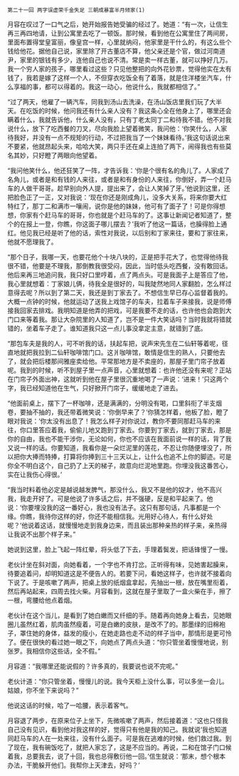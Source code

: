     第二十一回 两字误虚荣千金失足 三朝成暴富半月倾家(1) 

   月容在叹过了一口气之后，她开始报告她受骗的经过了。她道：“有一次，让信生再三再四地请，让到公寓里去吃了一顿饭。那时候，看到他在公寓里住了两间房，里面布置得堂皇富丽，像皇宫一样，心里就纳闷，他家里是干什么的，有这么些个钱给他花。据他自己说，家里除了开古董店不算，他父亲还是个官，做过河南道尹，家里的银钱有多少，连他自己也说不清。常是卖一样古董，就可以挣好几万。我一个穷人家的孩子，哪里看过这些？只见他整把的向外花钞票，觉得他实在太有钱了，我若是嫁了这样一个人，不但穿衣吃饭全有了着落，就是住洋楼坐汽车，什么享福的事，都可以得着的。我这一动心，他说什么，我就都相信了。”

   “过了两天，他雇了一辆汽车，同我到汤山去洗澡，在汤山饭店里我们玩了大半天。在吃饭的时候，他问我还有什么亲人没有？我这条心全在他身上了，哪里还会瞒着什么，我就告诉他，什么亲人没有，只有丁老太同丁二和待我不错。他不对我说什么，放下了吃西餐的刀叉，尽向我脸上望着微笑，我问他：‘你笑什么，人家待我好，并没有一点不规矩的行动，不过把我当了一个妹妹看待。’我这句话说出来不要紧，他就昂起头来，哈哈大笑，两只手还在桌上连拍了两下，闹得我也有些莫名其妙，只好瞪了两眼向他望着。

   “我问他笑什么，他还狂笑了一阵，才告诉我：‘你是个很有名的角儿了。人家成了名角儿，或者是和有钱的人来往，或者是和有身份的人来往，你倒好，弄一个赶马车的人做干哥哥。趁早别向外人提，提出来了，会让人笑掉了牙。’他说到这里，还把脸色正了一正，又对我说：‘现在你还是刚成角儿，没多大关系，将来你要大红特红了，那丁二和满市一嚷闹，说你是他的妹妹，他可有了面子了！可是你得想想，你家有个赶马车的哥哥，你也就是个赶马车的了。这事让新闻记者知道了，整个的在报上一登，你瞧，你这面子哪儿摆去？’我听了他这一篇话，也臊得脸上通红。他见我已经是听了他的话，索性对我说，以后别和丁家来往，要和丁家往来，他就不愿理我了。

   “那个日子，我哪一天，也要花他个十块八块的，正是把手花大了，也觉得他待我很不错，他要是不理我，那倒教我很受闷，因此，当时低头吃西餐，没有敢回话。他后来再三地追问我，我只好口里哼着，点了两点头。可是我面子上是答应了他，我心里就想着：丁家娘儿俩，待我全是很好的，叫我陡然地同人家翻脸，怎么样过意得去呢？所以到了第二天，我还是到丁家去了。不想信生早已存心监督着我的。大概一点钟的时候，他就运动了送我上戏馆子的车夫，拉着车子来接我，说是师傅接我回家去排戏。我明知道是他弄的把戏，可是我要不走的话，也许他也会跑到大门口来等着我。那让大杂院里的人知道了，岂不是一件大笑话吗？当时我就将错就错的，坐着车子走了。谁知道我只这一点儿事没拿定主意，就错到了底。

   “那包车夫是我的人，可不听我的话，扶起车把，说声宋先生在二仙轩等着呢，径直地就把我拉到二仙轩咖啡馆门口。这爿咖啡馆，敢情是信生的熟人，只要他去了，就会把后楼那间雅座卖给他。平常那地方是不卖座的，那屋子里门帘子放着呢。我到的时候，听不到屋子里一点声音，心里就想着：也许他还没有来呢？正站在门帘子外面出神，这就听到他在屋子里很沉重地喝了一声说：‘进来！’只这两个字，我已经知道他在生气，只好掀开门帘子，缓缓地走了进去。

   “他面前桌上，摆下了一杯咖啡，还是满满的，分明没有喝，口里斜衔了半支烟卷，要抽不抽的，我还带着微笑说：‘你倒早来了？’你猜怎样着，他板了脸，瞪了眼对我说：‘你太没有出息了！我怎么样子对你说过，教你不要同那赶马车的来往，你口里答应着我，偷偷儿地又跑到丁家去。你要到丁家去，就到丁家去，那是你的自由，我也不能干涉你，无论如何，你也不应该在我面前说一样的话，背了我又说一样的话。你要知道，我看你是一朵烂泥里的莲花，不忍让你随便埋没了，所以把你大捧而特捧，打算将你捧到三十三天以上，让什么也追不上你的脚迹。可是你全不明白这个，自己扔了上天的梯子，故意向烂泥地里跑。你埋没我这番苦心，实在让我伤心得很。’

   “我当时料着他必定是越说越发脾气，那没什么，我又不是他的奴才，他不高兴我，我走开好了。可是他说了许多话之后，并不强硬，反是和平起来了。他说：‘你要埋没我的这一番好心，我也没有法子。这只有那句话，凡事都是一个缘。你瞧，我待你这样的好，你还不能相信我。光用好心待人，有什么好处呢？’他说着这话，就慢慢地走到我身边来，而且装出那种亲热的样子来，亲热得让我说不出那个样子来。”

   她说到这里，脸上飞起一阵红晕，将头低了下去，手理着鬓发，把话锋慢了一慢。

   老伙计坐在斜对面，向她看着，一个字也不肯打岔。正听得有味，见她害起臊来，待要追着问，却明知道这是不便告人的。若要下问，看她这样子，也许就不接着向下说了。于是咳嗽了两声，把桌上放的纸烟盒拿起，先抽出一根，放在嘴里衔着，然后再站起来，四周去找火柴。月容看到，这就在屋子里取了一盒火柴在手，擦了一根，弯腰给他点着烟。

   老伙计在这个当儿，是看到了她白嫩而又纤细的手。随着再向她身上看去，见她眼圈儿虽然红着，肌肉虽然瘦着，可是白嫩的皮肤，是改不了的。那墨绿的旧棉袍子，罩住她的身体，益发的瘦小，在她走路也走不动的样子当中，那情形是更可怜了。便在很快的看过她一眼之下，向她点了两点头道：“你只管坐着慢慢地说，别张罗。我相信你这些话，全不假。”

   月容道：“我哪里还能说假的？许多真的，我要说也说不完呢。”

   老伙计道：“你只管坐着，慢慢儿的说。我今天柜上没什么事，可以多坐一会儿。姑娘，你不坐下来说吗？”

   他说这话的时候，哈了一哈腰，表示着客气。

   月容退了两步，在原来位子上坐下，先微咳嗽了两声，然后接着道：“这也只怪我自己没有见识，看到他对我这样的好，觉得只有他是我的知己。我就说‘我也知道同赶马车的人在一处来往，没有什么面子。可是我在逃难的时候，他们救过我。到了现在，我有碗饭吃了，就把人家忘了，这是不应当的。再说，二和在馆子门口候着我，总要我去，说了十回，我也总得敷衍他一回。’信生就说：‘那末，想个根本办法，干脆躲开他们。我帮你上天津去，好吗？’

